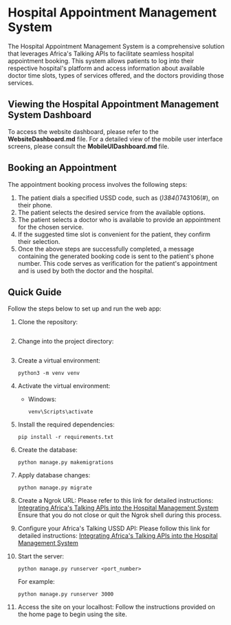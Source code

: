 # Hospital Appointment Management System

The Hospital Appointment Management System is a comprehensive solution that leverages Africa's Talking APIs to facilitate seamless hospital appointment booking. This system allows patients to log into their respective hospital's platform and access information about available doctor time slots, types of services offered, and the doctors providing those services.

## Viewing the Hospital Appointment Management System Dashboard

To access the website dashboard, please refer to the **WebsiteDashboard.md** file. For a detailed view of the mobile user interface screens, please consult the **MobileUIDashboard.md** file.

## Booking an Appointment

The appointment booking process involves the following steps:

1. The patient dials a specified USSD code, such as (*)384(*)743106(#), on their phone.
2. The patient selects the desired service from the available options.
3. The patient selects a doctor who is available to provide an appointment for the chosen service.
4. If the suggested time slot is convenient for the patient, they confirm their selection.
5. Once the above steps are successfully completed, a message containing the generated booking code is sent to the patient's phone number. This code serves as verification for the patient's appointment and is used by both the doctor and the hospital.

## Quick Guide

Follow the steps below to set up and run the web app:

1. Clone the repository:
   ```shell
   
   ```

2. Change into the project directory:
   ```shell
   
   ```

3. Create a virtual environment:
   ```shell
   python3 -m venv venv
   ```

4. Activate the virtual environment:
   - Windows:
     ```shell
     venv\Scripts\activate
     ```

5. Install the required dependencies:
   ```shell
   pip install -r requirements.txt
   ```

6. Create the database:
   ```shell
   python manage.py makemigrations
   ```

7. Apply database changes:
   ```shell
   python manage.py migrate
   ```

8. Create a Ngrok URL:
   Please refer to this link for detailed instructions: [Integrating Africa's Talking APIs into the Hospital Management System](https://medium.com/@johnthuo/part-2-integrating-africas-talking-apis-into-the-hospital-management-system-5e7a2cd16345)
   Ensure that you do not close or quit the Ngrok shell during this process.

9. Configure your Africa's Talking USSD API:
   Please follow this link for detailed instructions: [Integrating Africa's Talking APIs into the Hospital Management System](https://medium.com/@johnthuo/part-2-integrating-africas-talking-apis-into-the-hospital-management-system-5e7a2cd16345)

10. Start the server:
    ```shell
    python manage.py runserver <port_number>
    ```
    For example:
    ```shell
    python manage.py runserver 3000
    ```

11. Access the site on your localhost:
    Follow the instructions provided on the home page to begin using the site.
